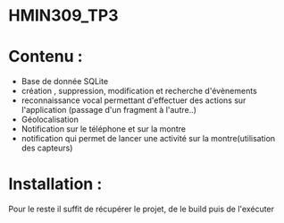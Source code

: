 # HMIN309_TP3

# Contenu : 
 + Base de donnée SQLite
 + création , suppression, modification et recherche d'évènements
 + reconnaissance vocal permettant d'effectuer des actions sur l'application (passage d'un fragment à l'autre..)
 + Géolocalisation
 + Notification sur le téléphone et sur la montre
  + notification qui permet de lancer une activité sur la montre(utilisation des capteurs)
  
# Installation : 
  

Pour le reste il suffit de récupérer le projet, de le build puis de l'exécuter
